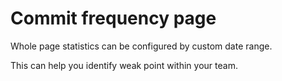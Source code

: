 # Commit frequency page

Whole page statistics can be configured by custom date range.

This can help you identify weak point within your team.
